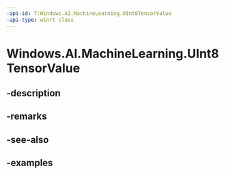 ```yaml
---
-api-id: T:Windows.AI.MachineLearning.UInt8TensorValue
-api-type: winrt class
---
```


<!-- Class syntax.
public class UInt8TensorValue : IFeatureValue, ITensorValue, IClosable
-->

# Windows.AI.MachineLearning.UInt8TensorValue

## -description

## -remarks

## -see-also

## -examples


